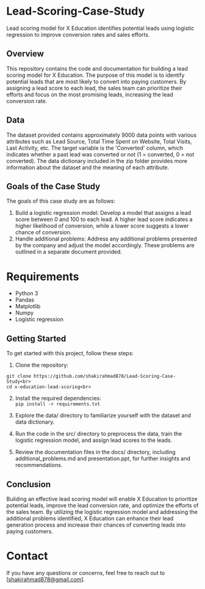 # Lead-Scoring-Case-Study
Lead scoring model for X Education identifies potential leads using logistic regression to improve conversion rates and sales efforts.
## Overview
This repository contains the code and documentation for building a lead scoring model for X Education. The purpose of this model is to identify potential leads that are most likely to convert into paying customers. By assigning a lead score to each lead, the sales team can prioritize their efforts and focus on the most promising leads, increasing the lead conversion rate.

## Data
The dataset provided contains approximately 9000 data points with various attributes such as Lead Source, Total Time Spent on Website, Total Visits, Last Activity, etc. The target variable is the 'Converted' column, which indicates whether a past lead was converted or not (1 = converted, 0 = not converted). The data dictionary included in the zip folder provides more information about the dataset and the meaning of each attribute.

## Goals of the Case Study
The goals of this case study are as follows:

1. Build a logistic regression model: Develop a model that assigns a lead score between 0 and 100 to each lead. A higher lead score indicates a higher likelihood of conversion, while a lower score suggests a lower chance of conversion.
2. Handle additional problems: Address any additional problems presented by the company and adjust the model accordingly. These problems are outlined in a separate document provided.

# Requirements 
- Python 3
- Pandas 
- Matplotlib
- Numpy
- Logistic regression

## Getting Started
To get started with this project, follow these steps:

1. Clone the repository:<br>
```
git clone https://github.com/shakirahmad878/Lead-Scoring-Case-Study<br>
cd x-education-lead-scoring<br>
```

2. Install the required dependencies:<br>
```pip install -r requirements.txt```

3. Explore the data/ directory to familiarize yourself with the dataset and data dictionary.
4. Run the code in the src/ directory to preprocess the data, train the logistic regression model, and assign lead scores to the leads.
5. Review the documentation files in the docs/ directory, including additional_problems.md and presentation.ppt, for further insights and recommendations.

## Conclusion
Building an effective lead scoring model will enable X Education to prioritize potential leads, improve the lead conversion rate, and optimize the efforts of the sales team. By utilizing the logistic regression model and addressing the additional problems identified, X Education can enhance their lead generation process and increase their chances of converting leads into paying customers.

# Contact
If you have any questions or concerns, feel free to reach out to [shakirahmad878@gmail.com].
